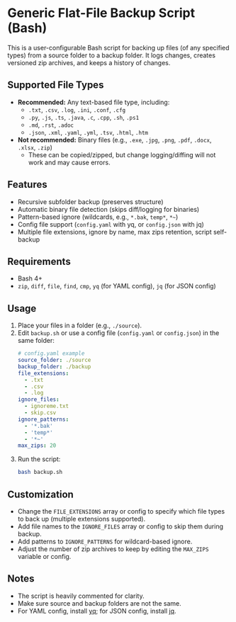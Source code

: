 # Generic Flat-File Backup Script (Bash)

This is a user-configurable Bash script for backing up files (of any specified types) from a source folder to a backup folder. It logs changes, creates versioned zip archives, and keeps a history of changes.

## Supported File Types
- **Recommended:** Any text-based file type, including:
  - `.txt`, `.csv`, `.log`, `.ini`, `.conf`, `.cfg`
  - `.py`, `.js`, `.ts`, `.java`, `.c`, `.cpp`, `.sh`, `.ps1`
  - `.md`, `.rst`, `.adoc`
  - `.json`, `.xml`, `.yaml`, `.yml`, `.tsv`, `.html`, `.htm`
- **Not recommended:** Binary files (e.g., `.exe`, `.jpg`, `.png`, `.pdf`, `.docx`, `.xlsx`, `.zip`)
  - These can be copied/zipped, but change logging/diffing will not work and may cause errors.

## Features
- Recursive subfolder backup (preserves structure)
- Automatic binary file detection (skips diff/logging for binaries)
- Pattern-based ignore (wildcards, e.g., `*.bak`, `temp*`, `*~`)
- Config file support (`config.yaml` with yq, or `config.json` with jq)
- Multiple file extensions, ignore by name, max zips retention, script self-backup

## Requirements
- Bash 4+
- `zip`, `diff`, `file`, `find`, `cmp`, `yq` (for YAML config), `jq` (for JSON config)

## Usage
1. Place your files in a folder (e.g., `./source`).
2. Edit `backup.sh` or use a config file (`config.yaml` or `config.json`) in the same folder:
   ```yaml
   # config.yaml example
   source_folder: ./source
   backup_folder: ./backup
   file_extensions:
     - .txt
     - .csv
     - .log
   ignore_files:
     - ignoreme.txt
     - skip.csv
   ignore_patterns:
     - '*.bak'
     - 'temp*'
     - '*~'
   max_zips: 20
   ```
3. Run the script:
   ```sh
   bash backup.sh
   ```

## Customization
- Change the `FILE_EXTENSIONS` array or config to specify which file types to back up (multiple extensions supported).
- Add file names to the `IGNORE_FILES` array or config to skip them during backup.
- Add patterns to `IGNORE_PATTERNS` for wildcard-based ignore.
- Adjust the number of zip archives to keep by editing the `MAX_ZIPS` variable or config.

## Notes
- The script is heavily commented for clarity.
- Make sure source and backup folders are not the same.
- For YAML config, install [yq](https://github.com/mikefarah/yq); for JSON config, install [jq](https://stedolan.github.io/jq/). 